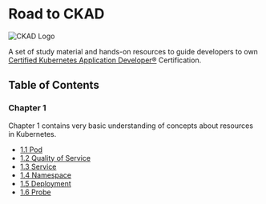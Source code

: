 # Road to CKAD

![CKAD Logo](https://www.cncf.io/wp-content/uploads/2021/09/kubernetes-ckad-color.svg)

A set of study material and hands-on resources to guide developers to own [Certified Kubernetes Application Developer®](https://www.cncf.io/certification/ckad/) Certification.

## Table of Contents

### Chapter 1

Chapter 1 contains very basic understanding of concepts about resources in Kubernetes.

 - [1.1 Pod](./Chapter-1/1.1-Pod/)
 - [1.2 Quality of Service](./Chapter-1/1.2-QoS/)
 - [1.3 Service](./Chapter-1/1.3-Service/)
 - [1.4 Namespace](./Chapter-1/1.4-Namespace/)
 - [1.5 Deployment](./Chapter-1/1.5-Deployment/)
 - [1.6 Probe](./Chapter-1/1.6-Probe/)

